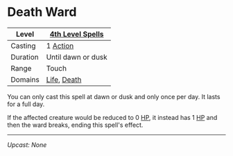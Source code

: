 # Death Ward

| Level    | [4th Level Spells](4th%20Level%20Spells.md)                                    |
| -------- | ------------------------------------------------------------------------------ |
| Casting  | 1 [Action](../../../../Game%20Procedures/Core%20Procedures/Action.md)          |
| Duration | Until dawn or dusk                                                             |
| Range    | Touch                                                                          |
| Domains  | [Life](../../Spell%20Domains/Life.md), [Death](../../Spell%20Domains/Death.md) |

You can only cast this spell at dawn or dusk and only once per day. It lasts for a full day.

If the affected creature would be reduced to 0 [HP](../../../../Player%20Characters/Derived%20Statistics/Hit%20Points.md), it instead has 1 [HP](../../../../Player%20Characters/Derived%20Statistics/Hit%20Points.md) and then the ward breaks, ending this spell's effect.

---
*Upcast: None*
